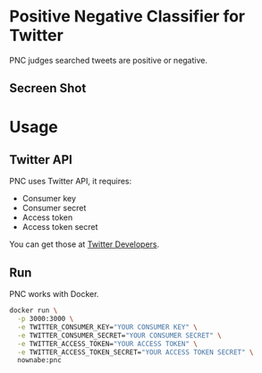 # Positive Negative Classifier for Twitter

PNC judges searched tweets are positive or negative.

## Secreen Shot

# Usage
## Twitter API
PNC uses Twitter API, it requires:

* Consumer key
* Consumer secret
* Access token
* Access token secret

You can get those at [Twitter Developers](https://apps.twitter.com).

## Run
PNC works with Docker.

```bash
docker run \
  -p 3000:3000 \
  -e TWITTER_CONSUMER_KEY="YOUR CONSUMER KEY" \
  -e TWITTER_CONSUMER_SECRET="YOUR CONSUMER SECRET" \
  -e TWITTER_ACCESS_TOKEN="YOUR ACCESS TOKEN" \
  -e TWITTER_ACCESS_TOKEN_SECRET="YOUR ACCESS TOKEN SECRET" \
  nownabe:pnc
```
